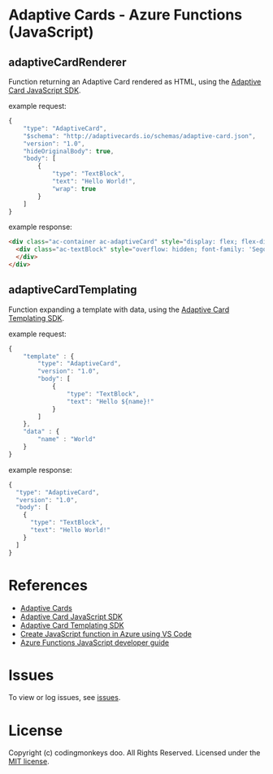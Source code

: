 # Adaptive Cards - Azure Functions (JavaScript)

## adaptiveCardRenderer

Function returning an Adaptive Card rendered as HTML, using the [Adaptive Card JavaScript SDK](https://docs.microsoft.com/en-us/adaptive-cards/sdk/rendering-cards/javascript/getting-started).

example request:
```javascript
{
    "type": "AdaptiveCard",
    "$schema": "http://adaptivecards.io/schemas/adaptive-card.json",
    "version": "1.0",
    "hideOriginalBody": true,
    "body": [
        {
            "type": "TextBlock",
            "text": "Hello World!",
            "wrap": true
        }
    ]
}
```

example response:
```html
<div class="ac-container ac-adaptiveCard" style="display: flex; flex-direction: column; justify-content: flex-start; box-sizing: border-box; flex: 0 0 auto; padding: 20px 20px 20px 20px; margin: 0px 0px 0px 0px; background-color: rgb(255, 255, 255); border: 1px solid #ffffff;" tabindex="0">
  <div class="ac-textBlock" style="overflow: hidden; font-family: 'Segoe UI', Tahoma, Geneva, Verdana, sans-serif; font-size: 14px; color: rgb(51, 51, 51); font-weight: 400; text-align: left; line-height: 18.62px; word-wrap: break-word; box-sizing: border-box; flex: 0 0 auto;">
  </div>
</div>
```

## adaptiveCardTemplating

Function expanding a template with data, using the [Adaptive Card Templating SDK](https://docs.microsoft.com/en-us/adaptive-cards/templating/sdk#javascript).

example request:
```javascript
{
    "template" : {
        "type": "AdaptiveCard",
        "version": "1.0",
        "body": [
            {
                "type": "TextBlock",
                "text": "Hello ${name}!"
            }
        ]
    },
    "data" : {
        "name" : "World"
    }
}
```

example response:
```javascript
{
  "type": "AdaptiveCard",
  "version": "1.0",
  "body": [
    {
      "type": "TextBlock",
      "text": "Hello World!"
    }
  ]
}
```

# References
* [Adaptive Cards](https://adaptivecards.io/)
* [Adaptive Card JavaScript SDK](https://docs.microsoft.com/en-us/adaptive-cards/sdk/rendering-cards/javascript/getting-started)
* [Adaptive Card Templating SDK](https://docs.microsoft.com/en-us/adaptive-cards/templating/sdk#javascript)
* [Create JavaScript function in Azure using VS Code](https://docs.microsoft.com/en-us/azure/azure-functions/create-first-function-vs-code-node)
* [Azure Functions JavaScript developer guide](https://docs.microsoft.com/en-us/azure/azure-functions/functions-reference-node)

# Issues
To view or log issues, see [issues](https://github.com/cdngmnks/adaptive-cards-renderer-azure-function/issues).

# License
Copyright (c) codingmonkeys doo. All Rights Reserved. Licensed under the [MIT license](https://github.com/cdngmnks/adaptive-cards-renderer-azure-function/blob/master/LICENSE).
